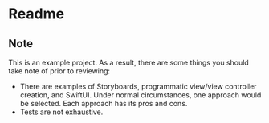 # Readme

## Note
This is an example project. As a result, there are some things you should take note of prior to reviewing:

* There are examples of Storyboards, programmatic view/view controller creation, and SwiftUI. Under normal circumstances, one approach would be selected. Each approach has its pros and cons.
* Tests are not exhaustive.
